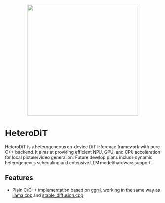 <p align="center">
  <img src="./assets/cat_with_sd_cpp_42.png" width="360x">
</p>

# HeteroDiT

HeteroDiT is a heterogeneous on-device DiT inference framework with pure C++ backend. It aims at providing efficient NPU, GPU, and CPU acceleration for local picture/video generation. Future develop plans include dynamic heterogeneous scheduling and entensive LLM model/hardware support. 

## Features

- Plain C/C++ implementation based on [ggml](https://github.com/ggerganov/ggml), working in the same way as [llama.cpp](https://github.com/ggerganov/llama.cpp) and [stable_diffusion.cpp](https://github.com/leejet/stable-diffusion.cpp)
